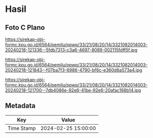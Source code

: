 # Hasil

## Foto C Plano

https://sirekap-obj-formc.kpu.go.id/6564/pemilu/ppwp/33/21/08/20/14/3321082014003-20240218-121336--5fdb7313-c3a6-4697-8089-002115fdff5f.jpg

https://sirekap-obj-formc.kpu.go.id/6564/pemilu/ppwp/33/21/08/20/14/3321082014003-20240218-121843--f07ba7f3-6986-4790-bf6c-e360d6a573a4.jpg

https://sirekap-obj-formc.kpu.go.id/6564/pemilu/ppwp/33/21/08/20/14/3321082014003-20240218-121700--7db4086e-92e6-41be-92e6-20afac168b14.jpg


## Metadata

| Key        | Value               |
| ---------- | ------------------- |
| Time Stamp | 2024-02-25 15:00:00 |



